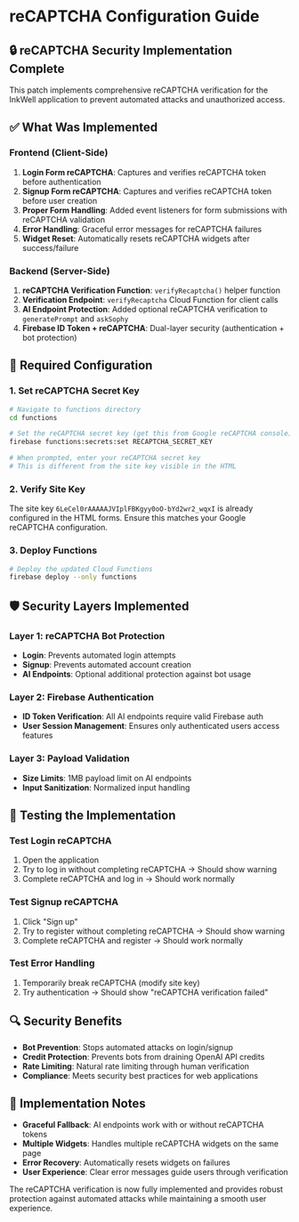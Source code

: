 # reCAPTCHA Configuration Guide

## 🔒 reCAPTCHA Security Implementation Complete

This patch implements comprehensive reCAPTCHA verification for the InkWell application to prevent automated attacks and unauthorized access.

## ✅ What Was Implemented

### Frontend (Client-Side)
1. **Login Form reCAPTCHA**: Captures and verifies reCAPTCHA token before authentication
2. **Signup Form reCAPTCHA**: Captures and verifies reCAPTCHA token before user creation
3. **Proper Form Handling**: Added event listeners for form submissions with reCAPTCHA validation
4. **Error Handling**: Graceful error messages for reCAPTCHA failures
5. **Widget Reset**: Automatically resets reCAPTCHA widgets after success/failure

### Backend (Server-Side)
1. **reCAPTCHA Verification Function**: `verifyRecaptcha()` helper function
2. **Verification Endpoint**: `verifyRecaptcha` Cloud Function for client calls
3. **AI Endpoint Protection**: Added optional reCAPTCHA verification to `generatePrompt` and `askSophy`
4. **Firebase ID Token + reCAPTCHA**: Dual-layer security (authentication + bot protection)

## 🔧 Required Configuration

### 1. Set reCAPTCHA Secret Key
```bash
# Navigate to functions directory
cd functions

# Set the reCAPTCHA secret key (get this from Google reCAPTCHA console)
firebase functions:secrets:set RECAPTCHA_SECRET_KEY

# When prompted, enter your reCAPTCHA secret key
# This is different from the site key visible in the HTML
```

### 2. Verify Site Key
The site key `6LeCel0rAAAAAJVIplFBKgyy0oO-bYd2wr2_wqxI` is already configured in the HTML forms. Ensure this matches your Google reCAPTCHA configuration.

### 3. Deploy Functions
```bash
# Deploy the updated Cloud Functions
firebase deploy --only functions
```

## 🛡️ Security Layers Implemented

### Layer 1: reCAPTCHA Bot Protection
- **Login**: Prevents automated login attempts
- **Signup**: Prevents automated account creation
- **AI Endpoints**: Optional additional protection against bot usage

### Layer 2: Firebase Authentication  
- **ID Token Verification**: All AI endpoints require valid Firebase auth
- **User Session Management**: Ensures only authenticated users access features

### Layer 3: Payload Validation
- **Size Limits**: 1MB payload limit on AI endpoints
- **Input Sanitization**: Normalized input handling

## 🧪 Testing the Implementation

### Test Login reCAPTCHA
1. Open the application
2. Try to log in without completing reCAPTCHA → Should show warning
3. Complete reCAPTCHA and log in → Should work normally

### Test Signup reCAPTCHA  
1. Click "Sign up" 
2. Try to register without completing reCAPTCHA → Should show warning
3. Complete reCAPTCHA and register → Should work normally

### Test Error Handling
1. Temporarily break reCAPTCHA (modify site key)
2. Try authentication → Should show "reCAPTCHA verification failed"

## 🔍 Security Benefits

- **Bot Prevention**: Stops automated attacks on login/signup
- **Credit Protection**: Prevents bots from draining OpenAI API credits  
- **Rate Limiting**: Natural rate limiting through human verification
- **Compliance**: Meets security best practices for web applications

## 📝 Implementation Notes

- **Graceful Fallback**: AI endpoints work with or without reCAPTCHA tokens
- **Multiple Widgets**: Handles multiple reCAPTCHA widgets on the same page
- **Error Recovery**: Automatically resets widgets on failures
- **User Experience**: Clear error messages guide users through verification

The reCAPTCHA verification is now fully implemented and provides robust protection against automated attacks while maintaining a smooth user experience.

